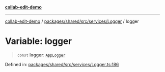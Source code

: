 [**collab-edit-demo**](../../../../../../README.md)

***

[collab-edit-demo](../../../../../../README.md) / [packages/shared/src/services/Logger](../README.md) / logger

# Variable: logger

> `const` **logger**: [`AppLogger`](../type-aliases/AppLogger.md)

Defined in: [packages/shared/src/services/Logger.ts:186](https://github.com/austyle-io/pub-sub-demo/blob/facd25f09850fc4e78e94ce267c52e173d869933/packages/shared/src/services/Logger.ts#L186)

